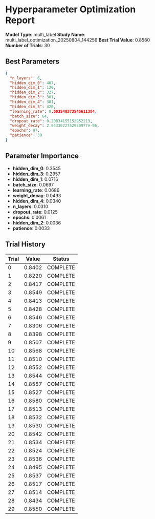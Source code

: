 # Hyperparameter Optimization Report

**Model Type**: multi_label
**Study Name**: multi_label_optimization_20250804_144256
**Best Trial Value**: 0.8580
**Number of Trials**: 30

## Best Parameters
```json
{
  "n_layers": 6,
  "hidden_dim_0": 407,
  "hidden_dim_1": 120,
  "hidden_dim_2": 327,
  "hidden_dim_3": 301,
  "hidden_dim_4": 301,
  "hidden_dim_5": 420,
  "learning_rate": 0.003540373545611384,
  "batch_size": 64,
  "dropout_rate": 0.20834155152952213,
  "weight_decay": 2.9433622752930977e-06,
  "epochs": 97,
  "patience": 30
}
```

## Parameter Importance
- **hidden_dim_0**: 0.3545
- **hidden_dim_3**: 0.2957
- **hidden_dim_1**: 0.0716
- **batch_size**: 0.0697
- **learning_rate**: 0.0686
- **weight_decay**: 0.0493
- **hidden_dim_4**: 0.0340
- **n_layers**: 0.0310
- **dropout_rate**: 0.0125
- **epochs**: 0.0061
- **hidden_dim_2**: 0.0036
- **patience**: 0.0033

## Trial History
| Trial | Value | Status |
|-------|-------|--------|
| 0 | 0.8402 | COMPLETE |
| 1 | 0.8220 | COMPLETE |
| 2 | 0.8417 | COMPLETE |
| 3 | 0.8549 | COMPLETE |
| 4 | 0.8413 | COMPLETE |
| 5 | 0.8428 | COMPLETE |
| 6 | 0.8546 | COMPLETE |
| 7 | 0.8306 | COMPLETE |
| 8 | 0.8398 | COMPLETE |
| 9 | 0.8507 | COMPLETE |
| 10 | 0.8568 | COMPLETE |
| 11 | 0.8510 | COMPLETE |
| 12 | 0.8552 | COMPLETE |
| 13 | 0.8544 | COMPLETE |
| 14 | 0.8557 | COMPLETE |
| 15 | 0.8527 | COMPLETE |
| 16 | 0.8580 | COMPLETE |
| 17 | 0.8513 | COMPLETE |
| 18 | 0.8532 | COMPLETE |
| 19 | 0.8530 | COMPLETE |
| 20 | 0.8542 | COMPLETE |
| 21 | 0.8534 | COMPLETE |
| 22 | 0.8524 | COMPLETE |
| 23 | 0.8536 | COMPLETE |
| 24 | 0.8495 | COMPLETE |
| 25 | 0.8537 | COMPLETE |
| 26 | 0.8517 | COMPLETE |
| 27 | 0.8514 | COMPLETE |
| 28 | 0.8434 | COMPLETE |
| 29 | 0.8550 | COMPLETE |
